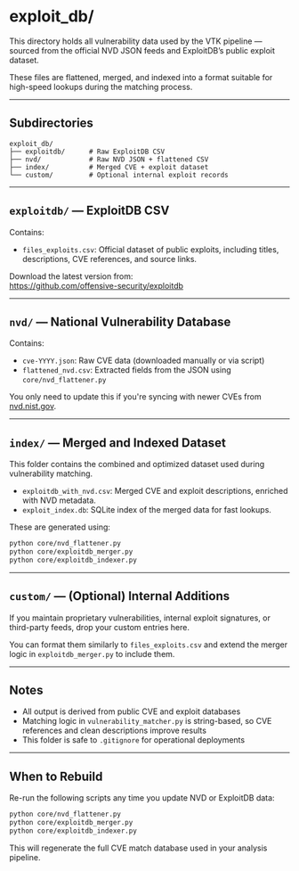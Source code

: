 # exploit_db/

This directory holds all vulnerability data used by the VTK pipeline — sourced from the official NVD JSON feeds and ExploitDB’s public exploit dataset.

These files are flattened, merged, and indexed into a format suitable for high-speed lookups during the matching process.

---

## Subdirectories

```
exploit_db/
├── exploitdb/      # Raw ExploitDB CSV
├── nvd/            # Raw NVD JSON + flattened CSV
├── index/          # Merged CVE + exploit dataset
└── custom/         # Optional internal exploit records
```

---

## `exploitdb/` — ExploitDB CSV

Contains:
- `files_exploits.csv`: Official dataset of public exploits, including titles, descriptions, CVE references, and source links.

Download the latest version from:  
https://github.com/offensive-security/exploitdb

---

## `nvd/` — National Vulnerability Database

Contains:
- `cve-YYYY.json`: Raw CVE data (downloaded manually or via script)
- `flattened_nvd.csv`: Extracted fields from the JSON using `core/nvd_flattener.py`

You only need to update this if you're syncing with newer CVEs from [nvd.nist.gov](https://nvd.nist.gov/).

---

## `index/` — Merged and Indexed Dataset

This folder contains the combined and optimized dataset used during vulnerability matching.

- `exploitdb_with_nvd.csv`: Merged CVE and exploit descriptions, enriched with NVD metadata.
- `exploit_index.db`: SQLite index of the merged data for fast lookups.

These are generated using:

```bash
python core/nvd_flattener.py
python core/exploitdb_merger.py
python core/exploitdb_indexer.py
```

---

## `custom/` — (Optional) Internal Additions

If you maintain proprietary vulnerabilities, internal exploit signatures, or third-party feeds, drop your custom entries here.

You can format them similarly to `files_exploits.csv` and extend the merger logic in `exploitdb_merger.py` to include them.

---

## Notes

- All output is derived from public CVE and exploit databases
- Matching logic in `vulnerability_matcher.py` is string-based, so CVE references and clean descriptions improve results
- This folder is safe to `.gitignore` for operational deployments

---

## When to Rebuild

Re-run the following scripts any time you update NVD or ExploitDB data:

```bash
python core/nvd_flattener.py
python core/exploitdb_merger.py
python core/exploitdb_indexer.py
```

This will regenerate the full CVE match database used in your analysis pipeline.
